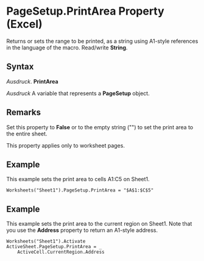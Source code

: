 
# PageSetup.PrintArea Property (Excel)

Returns or sets the range to be printed, as a string using A1-style references in the language of the macro. Read/write  **String**.


## Syntax

 _Ausdruck_. **PrintArea**

 _Ausdruck_ A variable that represents a **PageSetup** object.


## Remarks

Set this property to  **False** or to the empty string ("") to set the print area to the entire sheet.

This property applies only to worksheet pages.


## Example

This example sets the print area to cells A1:C5 on Sheet1.


```
Worksheets("Sheet1").PageSetup.PrintArea = "$A$1:$C$5"
```


## Example

This example sets the print area to the current region on Sheet1. Note that you use the  **Address** property to return an A1-style address.


```
Worksheets("Sheet1").Activate
ActiveSheet.PageSetup.PrintArea = _
    ActiveCell.CurrentRegion.Address
```

